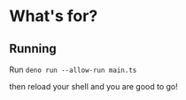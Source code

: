 # What's for?

## Running

Run `deno run --allow-run main.ts`

then reload your shell and you are good to go!
